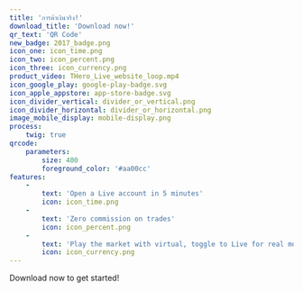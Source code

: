 ```yaml
---
title: 'การค้าเงินจริง!'
download_title: 'Download now!'
qr_text: 'QR Code'
new_badge: 2017_badge.png
icon_one: icon_time.png
icon_two: icon_percent.png
icon_three: icon_currency.png
product_video: THero_Live_website_loop.mp4
icon_google_play: google-play-badge.svg
icon_apple_appstore: app-store-badge.svg
icon_divider_vertical: divider_or_vertical.png
icon_divider_horizontal: divider_or_horizontal.png
image_mobile_display: mobile-display.png
process:
    twig: true
qrcode:
    parameters:
        size: 400
        foreground_color: '#aa00cc'
features:
    -
        text: 'Open a Live account in 5 minutes'
        icon: icon_time.png
    -
        text: 'Zero commission on trades'
        icon: icon_percent.png
    -
        text: 'Play the market with virtual, toggle to Live for real money'
        icon: icon_currency.png
---
```


Download now to get started!